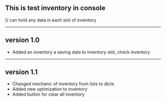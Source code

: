 This is test inventory in console
-
U can hold any data in each slot of inventory

---
version 1.0
-
* Added an inventory a saving data to inventory slot, check inventory
---
version 1.1
-
* Changed mechanic of inventory from lists to dicts
* Added new optimization to inventory
* Added button for clear all inventory
